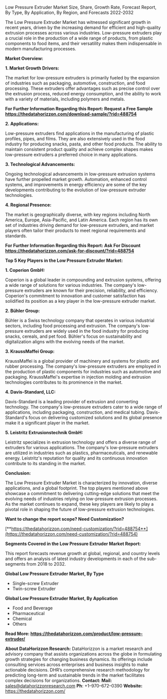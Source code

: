 ﻿Low Pressure Extruder Market Size, Share, Growth Rate, Forecast Report, By Type, By Application, By Region, and Forecasts 2022-2032

The Low Pressure Extruder Market has witnessed significant growth in recent years, driven by the increasing demand for efficient and high-quality extrusion processes across various industries. Low-pressure extruders play a crucial role in the production of a wide range of products, from plastic components to food items, and their versatility makes them indispensable in modern manufacturing processes.

**Market Overview:**

**1. Market Growth Drivers:**

The market for low-pressure extruders is primarily fueled by the expansion of industries such as packaging, automotive, construction, and food processing. These extruders offer advantages such as precise control over the extrusion process, reduced energy consumption, and the ability to work with a variety of materials, including polymers and metals.

**For Further Information Regarding this Report: Request a Free Sample <https://thedatahorizzon.com/download-sample/?rid=488754>** 

**2. Applications:**

Low-pressure extruders find applications in the manufacturing of plastic profiles, pipes, and films. They are also extensively used in the food industry for producing snacks, pasta, and other food products. The ability to maintain consistent product quality and achieve complex shapes makes low-pressure extruders a preferred choice in many applications.

**3. Technological Advancements:**

Ongoing technological advancements in low-pressure extrusion systems have further propelled market growth. Automation, enhanced control systems, and improvements in energy efficiency are some of the key developments contributing to the evolution of low-pressure extruder technologies.

**4. Regional Presence:**

The market is geographically diverse, with key regions including North America, Europe, Asia-Pacific, and Latin America. Each region has its own set of industries driving demand for low-pressure extruders, and market players often tailor their products to meet regional requirements and standards.

**For Further Information Regarding this Report: Ask For Discount <https://thedatahorizzon.com/ask-for-discount/?rid=488754>** 

**Top 5 Key Players in the Low Pressure Extruder Market:**

**1. Coperion GmbH:**

Coperion is a global leader in compounding and extrusion systems, offering a wide range of solutions for various industries. The company's low-pressure extruders are known for their precision, reliability, and efficiency. Coperion's commitment to innovation and customer satisfaction has solidified its position as a key player in the low-pressure extruder market.

**2. Bühler Group:**

Bühler is a Swiss technology company that operates in various industrial sectors, including food processing and extrusion. The company's low-pressure extruders are widely used in the food industry for producing snacks, cereals, and pet food. Bühler's focus on sustainability and digitalization aligns with the evolving needs of the market.

**3. KraussMaffei Group:**

KraussMaffei is a global provider of machinery and systems for plastic and rubber processing. The company's low-pressure extruders are employed in the production of plastic components for industries such as automotive and packaging. KraussMaffei's expertise in injection molding and extrusion technologies contributes to its prominence in the market.

**4. Davis-Standard, LLC:**

Davis-Standard is a leading provider of extrusion and converting technology. The company's low-pressure extruders cater to a wide range of applications, including packaging, construction, and medical tubing. Davis-Standard's focus on delivering customized solutions and its global presence make it a significant player in the market.

**5. Leistritz Extrusionstechnik GmbH:**

Leistritz specializes in extrusion technology and offers a diverse range of extruders for various applications. The company's low-pressure extruders are utilized in industries such as plastics, pharmaceuticals, and renewable energy. Leistritz's reputation for quality and its continuous innovation contribute to its standing in the market.

**Conclusion:**

The Low Pressure Extruder Market is characterized by innovation, diverse applications, and a global footprint. The top players mentioned above showcase a commitment to delivering cutting-edge solutions that meet the evolving needs of industries relying on low-pressure extrusion processes. As the market continues to expand, these key players are likely to play a pivotal role in shaping the future of low-pressure extrusion technologies.

**Want to change the report scope? Need Customization?**

[**https://thedatahorizzon.com/need-customization/?rid=488754**](https://thedatahorizzon.com/need-customization/?rid=488754) 

**Segments Covered in the Low Pressure Extruder Market Report:**

This report forecasts revenue growth at global, regional, and country levels and offers an analysis of latest industry developments in each of the sub-segments from 2018 to 2032.

**Global Low Pressure Extruder Market, By Type**

- Single-screw Extruder
- Twin-screw Extruder

**Global Low Pressure Extruder Market, By Application**

- Food and Beverage
- Pharmaceutical
- Chemical
- Others

**Read More: <https://thedatahorizzon.com/product/low-pressure-extruder/>** 

**About DataHorizzon Research:**DataHorizzon is a market research and advisory company that assists organizations across the globe in formulating growth strategies for changing business dynamics. Its offerings include consulting services across enterprises and business insights to make actionable decisions. DHR’s comprehensive research methodology for predicting long-term and sustainable trends in the market facilitates complex decisions for organizations.**Contact:Mail:** sales@datahorizzonresearch.com**Ph**: +1–970–672–0390**Website:** https://thedatahorizzon.com/

